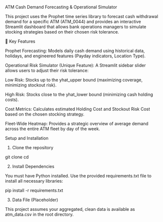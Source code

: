 ATM Cash Demand Forecasting & Operational Simulator

This project uses the Prophet time series library to forecast cash withdrawal demand for a specific ATM (ATM_0044) and provides an interactive Streamlit dashboard that allows bank operations managers to simulate stocking strategies based on their chosen risk tolerance.

🌟 Key Features

Prophet Forecasting: Models daily cash demand using historical data, holidays, and engineered features (Payday indicators, Location Type).

Operational Risk Simulator (Unique Feature): A Streamlit sidebar slider allows users to adjust their risk tolerance:

Low Risk: Stocks up to the yhat_upper bound (maximizing coverage, minimizing stockout risk).

High Risk: Stocks close to the yhat_lower bound (minimizing cash holding costs).

Cost Metrics: Calculates estimated Holding Cost and Stockout Risk Cost based on the chosen stocking strategy.

Fleet-Wide Heatmap: Provides a strategic overview of average demand across the entire ATM fleet by day of the week.

Setup and Installation

1. Clone the repository

git clone <your-repo-link>
cd <your-repo-name>


2. Install Dependencies

You must have Python installed. Use the provided requirements.txt file to install all necessary libraries:

pip install -r requirements.txt


3. Data File (Placeholder)

This project assumes your aggregated, clean data is available as atm_data.csv in the root directory.
